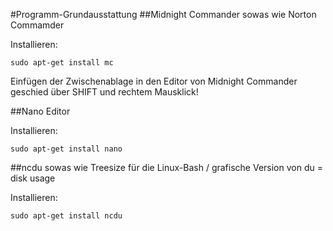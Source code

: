 #Programm-Grundausstattung
##Midnight Commander
sowas wie Norton Commamder

Installieren:

    sudo apt-get install mc
    
Einfügen der Zwischenablage in den Editor von Midnight Commander geschied über SHIFT und rechtem Mausklick!
 
##Nano
Editor

Installieren:

    sudo apt-get install nano
 
##ncdu
sowas wie Treesize für die Linux-Bash / grafische Version von du = disk usage

Installieren:

    sudo apt-get install ncdu
 
